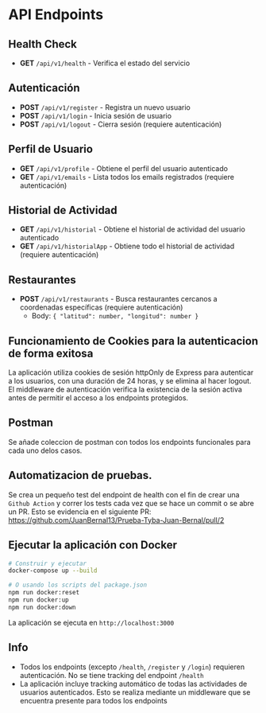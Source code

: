 # API Endpoints

## Health Check
- **GET** `/api/v1/health` - Verifica el estado del servicio

## Autenticación
- **POST** `/api/v1/register` - Registra un nuevo usuario
- **POST** `/api/v1/login` - Inicia sesión de usuario
- **POST** `/api/v1/logout` - Cierra sesión (requiere autenticación)

## Perfil de Usuario
- **GET** `/api/v1/profile` - Obtiene el perfil del usuario autenticado
- **GET** `/api/v1/emails` - Lista todos los emails registrados (requiere autenticación)

## Historial de Actividad
- **GET** `/api/v1/historial` - Obtiene el historial de actividad del usuario autenticado
- **GET** `/api/v1/historialApp` - Obtiene todo el historial de actividad (requiere autenticación)

## Restaurantes
- **POST** `/api/v1/restaurants` - Busca restaurantes cercanos a coordenadas específicas (requiere autenticación)
  - Body: `{ "latitud": number, "longitud": number }`

## Funcionamiento de Cookies para la autenticacion de forma exitosa

La aplicación utiliza cookies de sesión httpOnly de Express para autenticar a los usuarios, con una duración de 24 horas, y se elimina al hacer logout. El middleware de autenticación verifica la existencia de la sesión activa antes de permitir el acceso a los endpoints protegidos.

## Postman

Se añade coleccion de postman con todos los endpoints funcionales para cada uno delos casos.

## Automatizacion de pruebas.

Se crea un pequeño test del endpoint de health con el fin de crear una `Github Action` y correr los tests cada vez que se hace un commit o se abre un PR. Esto se evidencia en el siguiente PR: https://github.com/JuanBernal13/Prueba-Tyba-Juan-Bernal/pull/2

## Ejecutar la aplicación con Docker

```bash
# Construir y ejecutar
docker-compose up --build

# O usando los scripts del package.json
npm run docker:reset
npm run docker:up
npm run docker:down
```

La aplicación se ejecuta en `http://localhost:3000`


## Info

- Todos los endpoints (excepto `/health`, `/register` y `/login`) requieren autenticación. No se tiene tracking del endpoint `/health`
- La aplicación incluye tracking automático de todas las actividades de usuarios autenticados. Esto se realiza mediante un middleware que se encuentra presente para todos los endpoints
